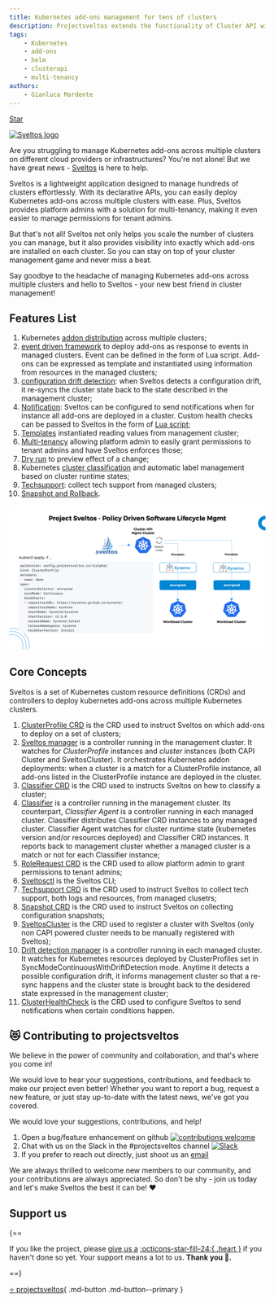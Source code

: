 ```yaml
---
title: Kubernetes add-ons management for tens of clusters
description: Projectsveltos extends the functionality of Cluster API with a solution for managing the installation, configuration & deletion of kubernetes cluster add-ons.
tags:
    - Kubernetes
    - add-ons
    - helm
    - clusterapi
    - multi-tenancy
authors:
    - Gianluca Mardente
---
```


<a class="github-button" href="https://github.com/projectsveltos/sveltos-manager" data-icon="octicon-star" data-show-count="true" aria-label="Star projectsveltos/sveltos-manager on GitHub">Star</a>

[<img src="https://raw.githubusercontent.com/projectsveltos/sveltos/main/docs/assets/logo.png" width="200" alt="Sveltos logo">](https://github.com/projectsveltos "Manage Kubernetes add-ons")

Are you struggling to manage Kubernetes add-ons across multiple clusters on different cloud providers or infrastructures? You're not alone! But we have great news - [Sveltos](https://github.com/projectsveltos "Manage Kubernetes add-ons") is here to help.

Sveltos is a lightweight application designed to manage hundreds of clusters effortlessly. With its declarative APIs, you can easily deploy Kubernetes add-ons across multiple clusters with ease. Plus, Sveltos provides platform admins with a solution for multi-tenancy, making it even easier to manage permissions for tenant admins.

But that's not all! Sveltos not only helps you scale the number of clusters you can manage, but it also provides visibility into exactly which add-ons are installed on each cluster. So you can stay on top of your cluster management game and never miss a beat.

Say goodbye to the headache of managing Kubernetes add-ons across multiple clusters and hello to Sveltos - your new best friend in cluster management!

## Features List
1. Kubernetes [addon distribution](addons.md) across multiple clusters;
2. [event driven framework](addon_event_deployment.md) to deploy add-ons as response to events in managed clusters. Event can be defined in the form of Lua script. Add-ons can be expressed as template and instantiated using information from resources in the managed clusters;
3. [configuration drift detection](configuration_drift.md): when Sveltos detects a configuration drift, it re-syncs the cluster state back to the state described in the management cluster;
4. [Notification](notifications.md): Sveltos can be configured to send notifications when for instance all add-ons are deployed in a cluster. Custom health checks can be passed to Sveltos in the form of [Lua script](notifications.md#healthcheck-crd);
5. [Templates](template.md) instantiated reading values from management cluster;
6. [Multi-tenancy](multi-tenancy.md) allowing platform admin to easily grant permissions to tenant admins and have Sveltos enforces those;
7. [Dry run](addons.md#dryrun-mode) to preview effect of a change; 
8. Kubernetes [cluster classification](labels_management.md) and automatic label management based on cluster runtime states;
9. [Techsupport](techsupport.md): collect tech support from managed clusters;
10. [Snapshot and Rollback](snapshot.md).

![Sveltos addons](assets/addons.png)

## Core Concepts

Sveltos is a set of Kubernetes custom resource definitions (CRDs) and controllers to deploy kubernetes add-ons across multiple Kubernetes clusters.

1. [ClusterProfile CRD](addons.md#deep-dive-clusterprofile-crd) is the CRD used to instruct Sveltos on which add-ons to deploy on a set of clusters;
2. [Sveltos manager](addons.md#sveltos-manager-controller-configuration) is a controller running in the management cluster. It watches for *ClusterProfile* instances and *cluster* instances (both CAPI Cluster and SveltosCluster). It orchestrates Kubernetes addon deployments: when a cluster is a match for a ClusterProfile instance, all add-ons listed in the ClusterProfile instance are deployed in the cluster.
3. [Classifier CRD](labels_management.md#deep-dive-classifier-crd) is the CRD used to instructs Sveltos on how to classify a cluster;
4. [Classifier](labels_management.md#classifier-controller-configuration) is a controller running in the management cluster. Its counterpart, *Classifier Agent* is a controller running in each managed cluster. Classifier distributes Classifier CRD instances to any managed cluster. Classifier Agent watches for cluster runtime state (kubernetes version and/or resources deployed) and Classifier CRD instances. It reports back to management cluster whether a managed cluster is a match or not for each Classifier instance;
5. [RoleRequest CRD](multi-tenancy.md#rolerequest-crd) is the CRD used to allow platform admin to grant permissions to tenant admins;
6. [Sveltosctl](https://github.com/projectsveltos/sveltosctl "Sveltos CLI") is the Sveltos CLI; 
7. [Techsupport CRD](techsupport.md#techsupport-crd) is the CRD used to instruct Sveltos to collect tech support, both logs and resources, from managed clusetrs;
8. [Snapshot CRD](snapshot.md#snapshot-crd) is the CRD used to instruct Sveltos on collecting configuration snapshots;
9. [SveltosCluster](register-cluster.md#register-cluster) is the CRD used to register a cluster with Sveltos (only non CAPI powered cluster needs to be manually registered with Sveltos);
10. [Drift detection manager](configuration_drift.md#configuration-drift) is a controller running in each managed cluster. It watches for Kubernetes resources deployed by ClusterProfiles set in SyncModeContinuousWithDriftDetection mode. Anytime it detects a possible configuration drift, it informs management cluster so that a re-sync happens and the cluster state is brought back to the desidered state expressed in the management cluster;
11. [ClusterHealthCheck](notifications.md#clusterhealthcheck) is the CRD used to configure Sveltos to send notifications when certain conditions happen.

## 😻 Contributing to projectsveltos
We believe in the power of community and collaboration, and that's where you come in!

We would love to hear your suggestions, contributions, and feedback to make our project even better! Whether you want to report a bug, request a new feature, or just stay up-to-date with the latest news, we've got you covered.

We would love your suggestions, contributions, and help! 

1. Open a bug/feature enhancement on github [![contributions welcome](https://img.shields.io/badge/contributions-welcome-brightgreen.svg?style=flat)](https://github.com/projectsveltos/sveltos-manager/issues "Contribute to Sveltos: open issues")
2. Chat with us on the Slack in the #projectsveltos channel [![Slack](https://img.shields.io/badge/join%20slack-%23projectsveltos-brighteen)](https://join.slack.com/t/projectsveltos/shared_invite/zt-1hraownbr-W8NTs6LTimxLPB8Erj8Q6Q)
3. If you prefer to reach out directly, just shoot us an [email](mailto:support@projectsveltos.io)

We are always thrilled to welcome new members to our community, and your contributions are always appreciated. So don't be shy - join us today and let's make Sveltos the best it can be! ❤️

## Support us

{==

If you like the project, please [give us a](https://github.com/projectsveltos/sveltos-manager "Manage Kubernetes add-ons")  [:octicons-star-fill-24:{ .heart }](https://github.com/projectsveltos/sveltos-manager "Manage Kubernetes add-ons") if you haven't done so yet. Your support means a lot to us. **Thank you :pray:.**

==}

[:star: projectsveltos](https://github.com/projectsveltos/sveltos-manager "Manage Kubernetes add-ons"){ .md-button .md-button--primary }

<script async defer src="https://buttons.github.io/buttons.js"></script>
